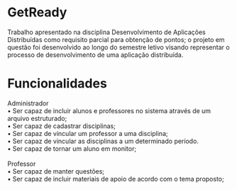 # GetReady

Trabalho apresentado na disciplina Desenvolvimento de Aplicações Distribuídas como requisito parcial para obtenção de pontos; o projeto em questão foi desenvolvido ao longo do semestre letivo visando representar o processo de desenvolvimento de uma aplicação distribuída.

# Funcionalidades

Administrador
<br>• Ser capaz de incluir alunos e professores no sistema através de um arquivo estruturado;
<br>• Ser capaz de cadastrar disciplinas;
<br>• Ser capaz de vincular um professor a uma disciplina;
<br>• Ser capaz de vincular as disciplinas a um determinado período.
<br>• Ser capaz de tornar um aluno em monitor;
<br><br>Professor
<br>• Ser capaz de manter questões;
<br>• Ser capaz de incluir materiais de apoio de acordo com o tema proposto;
